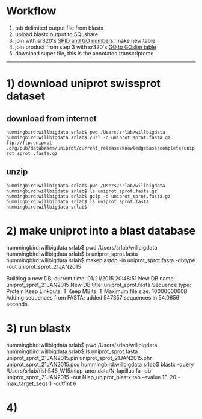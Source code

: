 # Workflow

1. tab delimited output file from blastx
2. upload blastx output to SQLshare
3. join with sr320's [SPID and GO numbers](https://sqlshare.escience.washington.edu/sqlshare/#s=query/sr320%40washington.edu/SPID%20and%20GO%20Numbers), make new table
4. join product from step 3 with sr320's [GO to GOslim table](https://sqlshare.escience.washington.edu/sqlshare/#s=query/sr320%40washington.edu/GO_to_GOslim)
5. download super file, this is the annotated transcriptome

-------------------------------------------------------
# 1) download uniprot swissprot dataset

## download from internet

`hummingbird:willbigdata srlab$ pwd
/Users/srlab/willbigdata
hummingbird:willbigdata srlab$ curl -o uniprot_sprot.fasta.gz ftp://ftp.uniprot
.org/pub/databases/uniprot/current_release/knowledgebase/complete/uniprot_sprot
.fasta.gz`

## unzip

`hummingbird:willbigdata srlab$ pwd
/Users/srlab/willbigdata
hummingbird:willbigdata srlab$ ls
uniprot_sprot.fasta.gz
hummingbird:willbigdata srlab$ gzip -d uniprot_sprot.fasta.gz
hummingbird:willbigdata srlab$ ls
uniprot_sprot.fasta
hummingbird:willbigdata srlab$`

# 2) make uniprot into a blast database

hummingbird:willbigdata srlab$ pwd
/Users/srlab/willbigdata
hummingbird:willbigdata srlab$ ls
uniprot_sprot.fasta
hummingbird:willbigdata srlab$ makeblastdb -in uniprot_sprot.fasta -dbtype -out uniprot_sprot_21JAN2015


Building a new DB, current time: 01/21/2015 20:48:51
New DB name:   uniprot_sprot_21JAN2015
New DB title:  uniprot_sprot.fasta
Sequence type: Protein
Keep Linkouts: T
Keep MBits: T
Maximum file size: 1000000000B
Adding sequences from FASTA; added 547357 sequences in 54.0656 seconds.

# 3) run blastx

hummingbird:willbigdata srlab$ pwd
/Users/srlab/willbigdata
hummingbird:willbigdata srlab$ ls
uniprot_sprot.fasta             uniprot_sprot_21JAN2015.pin
uniprot_sprot_21JAN2015.phr     uniprot_sprot_21JAN2015.psq
hummingbird:willbigdata srlab$ blastx -query /Users/srlab/fish546_W15/nlap-ano/
data/N_lapillus.fa -db uniprot_sprot_21JAN2015 -out Nlap_uniprot_blastx.tab -evalue 1E-20 -max_target_seqs 1 -outfmt 6

# 4)
